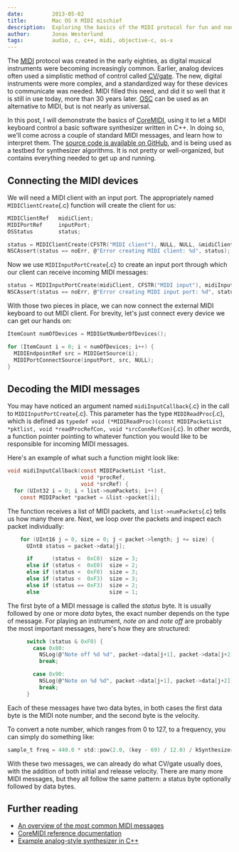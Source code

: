 ```yaml
---
date:         2013-05-02
title:        Mac OS X MIDI mischief
description:  Exploring the basics of the MIDI protocol for fun and nonprofit.
author:       Jonas Westerlund
tags:         audio, c, c++, midi, objective-c, os-x
---
```


The <abbr title="Musical Instrument Digital Interface">[MIDI](https://en.wikipedia.org/wiki/MIDI)</abbr> protocol was created in the early eighties,
as digital musical instruments were becoming increasingly common.
Earlier, analog devices often used a simplistic method of control called [<abbr title="Control Voltage">CV</abbr>/gate](http://en.wikipedia.org/wiki/CV/Gate).
The new, digital instruments were more complex, and a standardized way for these devices to communicate was needed.
MIDI filled this need, and did it so well that it is still in use today, more than 30 years later.
<abbr title="Open Sound Control">[OSC](https://en.wikipedia.org/wiki/Open_Sound_Control)</abbr> can be used as an alternative to MIDI,
but is not nearly as universal.

In this post, I will demonstrate the basics of [CoreMIDI](https://developer.apple.com/library/mac/documentation/MusicAudio/Reference/CACoreMIDIRef/MIDIServices/),
using it to let a MIDI keyboard control a basic software synthesizer written in C++.
In doing so, we'll come across a couple of standard MIDI messages, and learn how to interpret them.
The [source code is available on GitHub](https://github.com/nlogax/phase-osx/tree/polyblep),
and is being used as a testbed for synthesizer algorithms.
It is not pretty or well-organized, but contains everything needed to get up and running.

## Connecting the MIDI devices

We will need a MIDI client with an input port.
The appropriately named `MIDIClientCreate`{.c} function will create the client for us:

```c
MIDIClientRef   midiClient;
MIDIPortRef     inputPort;
OSStatus        status;

status = MIDIClientCreate(CFSTR("MIDI client"), NULL, NULL, &midiClient);
NSCAssert(status == noErr, @"Error creating MIDI client: %d", status);
```

Now we use `MIDIInputPortCreate`{.c} to create an input port through which our client can receive incoming MIDI messages:

```c
status = MIDIInputPortCreate(midiClient, CFSTR("MIDI input"), midiInputCallback, NULL, &inputPort);
NSCAssert(status == noErr, @"Error creating MIDI input port: %d", status);
```

With those two pieces in place, we can now connect the external MIDI keyboard to out MIDI client.
For brevity, let's just connect every device we can get our hands on:

```c
ItemCount numOfDevices = MIDIGetNumberOfDevices();

for (ItemCount i = 0; i < numOfDevices; i++) {
  MIDIEndpointRef src = MIDIGetSource(i);
  MIDIPortConnectSource(inputPort, src, NULL);
}
```

## Decoding the MIDI messages

You may have noticed an argument named `midiInputCallback`{.c} in the call to `MIDIInputPortCreate`{.c}.
This parameter has the type `MIDIReadProc`{.c}, which is defined as `typedef void
(*MIDIReadProc)(const MIDIPacketList *pktlist, void *readProcRefCon, void *srcConnRefCon)`{.c}.
In other words, a function pointer pointing to whatever function you would like to be responsible for incoming MIDI messages.

Here's an example of what such a function might look like:

```c
void midiInputCallback(const MIDIPacketList *list,
                       void *procRef,
                       void *srcRef) {
  for (UInt32 i = 0; i < list->numPackets; i++) {
    const MIDIPacket *packet = &list->packet[i];
```

The function receives a list of MIDI packets, and `list->numPackets`{.c} tells us how many there are.
Next, we loop over the packets and inspect each packet individually:

```c
    for (UInt16 j = 0, size = 0; j < packet->length; j += size) {
      UInt8 status = packet->data[j];

      if      (status <  0xC0)  size = 3;
      else if (status <  0xE0)  size = 2;
      else if (status <  0xF0)  size = 3;
      else if (status <  0xF3)  size = 3;
      else if (status == 0xF3)  size = 2;
      else                      size = 1;
```

The first byte of a MIDI message is called the *status* byte.
It is usually followed by one or more *data* bytes,
the exact number depends on the type of message.
For playing an instrument, *note on* and *note off* are probably the most important messages,
here's how they are structured:

```c
      switch (status & 0xF0) {
        case 0x80:
          NSLog(@"Note off %d %d", packet->data[j+1], packet->data[j+2]);
          break;

        case 0x90:
          NSLog(@"Note on %d %d", packet->data[j+1], packet->data[j+2]);
          break;
      }
```

Each of these messages have two data bytes,
in both cases the first data byte is the MIDI note number,
and the second byte is the velocity.

To convert a note number, which ranges from 0 to 127,
to a frequency, you can simply do something like:

```c
sample_t freq = 440.0 * std::pow(2.0, (key - 69) / 12.0) / kSynthesizerSampleRate
```

With these two messages, we can already do what CV/gate usually does,
with the addition of both initial and release velocity.
There are many more MIDI messages, but they all follow the same pattern: a status byte optionally followed by data bytes.

## Further reading

- [An overview of the most common MIDI messages](http://www.midi.org/techspecs/midimessages.php)
- [CoreMIDI reference documentation](https://developer.apple.com/library/mac/documentation/MusicAudio/Reference/CACoreMIDIRef/MIDIServices/)
- [Example analog-style synthesizer in C++](https://github.com/nlogax/phase-osx/tree/polyblep/lib)
